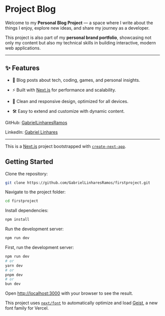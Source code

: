 # Project Blog

Welcome to my **Personal Blog Project** — a space where I write about the things I enjoy, explore new ideas, and share my journey as a developer.  

This project is also part of my **personal brand portfolio**, showcasing not only my content but also my technical skills in building interactive, modern web applications.

---

## ✨ Features

- 📰 Blog posts about tech, coding, games, and personal insights.  

- ⚡ Built with [Next.js](https://nextjs.org/) for performance and scalability.  

- 🎨 Clean and responsive design, optimized for all devices.  

- 🛠️ Easy to extend and customize with dynamic content.  


GitHub: [GabrielLinharesRamos](https://github.com/GabrielLinharesRamos)

LinkedIn: [Gabriel Linhares](https://www.linkedin.com/in/gabriel-linhares-3759611a9/)

---

This is a [Next.js](https://nextjs.org) project bootstrapped with [`create-next-app`](https://nextjs.org/docs/app/api-reference/cli/create-next-app).

## Getting Started

Clone the repository:

```bash
git clone https://github.com/GabrielLinharesRamos/firstproject.git
```

Navigate to the project folder:

```bash
cd firstproject
```

Install dependencies:

```bash
npm install
```

Run the development server:

```bash
npm run dev
```

First, run the development server:

```bash
npm run dev
# or
yarn dev
# or
pnpm dev
# or
bun dev
```

Open [http://localhost:3000](http://localhost:3000) with your browser to see the result.

This project uses [`next/font`](https://nextjs.org/docs/app/building-your-application/optimizing/fonts) to automatically optimize and load [Geist](https://vercel.com/font), a new font family for Vercel.
